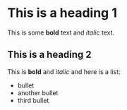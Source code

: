 # This is a heading 1

This is some **bold** text and *italic* text. 

## This is a heading 2

This is **bold** and *italic* and here is a list:

* bullet
* another bullet
* third bullet
